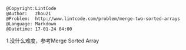 ```
@Copyright:LintCode
@Author:   zhou21
@Problem:  http://www.lintcode.com/problem/merge-two-sorted-arrays
@Language: Markdown
@Datetime: 17-01-24 04:00
```

1.没什么难度，参考Merge Sorted Array